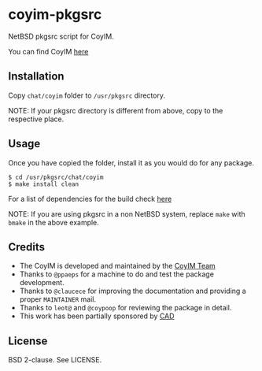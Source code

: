 coyim-pkgsrc
============

NetBSD pkgsrc script for CoyIM.

You can find CoyIM [here][1]

Installation
------------

Copy `chat/coyim` folder to `/usr/pkgsrc` directory.

NOTE: If your pkgsrc directory is different from above, copy to the respective
place.

Usage
-----

Once you have copied the folder, install it as you would do for any package.

`$ cd /usr/pkgsrc/chat/coyim`<br>
`$ make install clean`

For a list of dependencies for the build check [here][2]

NOTE: If you are using pkgsrc in a non NetBSD system, replace `make` with
`bmake` in the above example.

Credits
-------

* The CoyIM is developed and maintained by the [CoyIM Team][3]
* Thanks to `@ppaeps` for a machine to do and test the package development.
* Thanks to `@claucece` for improving the documentation and providing a proper
  `MAINTAINER` mail.
* Thanks to `leot@` and `@coypoop` for reviewing the package in detail.
* This work has been partially sponsored by [CAD][4]

License
-------

BSD 2-clause. See LICENSE.

[1]: https://coy.im/
[2]: https://github.com/coyim/coyim
[3]: https://github.com/orgs/coyim/people
[4]: https://autonomia.digital/
